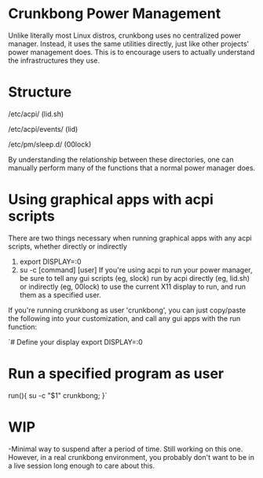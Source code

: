 # Crunkbong Power Management

Unlike literally most Linux distros, crunkbong uses no centralized power
manager.  Instead, it uses the same utilities directly, just like
other projects' power management does. This is to encourage users to
actually understand the infrastructures they use.

# Structure

/etc/acpi/ (lid.sh)

/etc/acpi/events/ (lid)

/etc/pm/sleep.d/ (00lock)

By understanding the relationship between these directories, one can manually
perform many of the functions that a normal power manager does.  

# Using graphical apps with acpi scripts
There are two things necessary when running graphical apps with any acpi scripts, whether directly or indirectly
1) export DISPLAY=:0
2) su -c [command] [user]
If you're using acpi to run your power manager, be sure to tell any gui scripts (eg, slock)
run by acpi directly (eg, lid.sh) or indirectly (eg, 00lock) to use the current
X11 display to run, and run them as a specified user.

If you're running crunkbong as user 'crunkbong', you can just copy/paste the 
following into your customization, and call any gui apps with the run function:

`# Define your display
export DISPLAY=:0
# Run a specified program as user
run(){ su -c "$1" crunkbong; }`


# WIP
-Minimal way to suspend after a period of time.  Still working on this one.  However, in a real crunkbong environment, you probably don't want to be in a live session long enough to care about this.  
